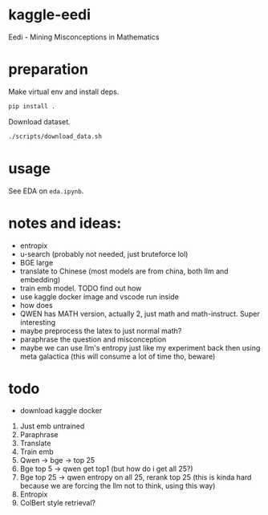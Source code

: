# kaggle-eedi
Eedi - Mining Misconceptions in Mathematics

# preparation
Make virtual env and install deps.
```bash
pip install .
```

Download dataset.
```bash
./scripts/download_data.sh
```

# usage
See EDA on `eda.ipynb`.

# notes and ideas:
* entropix
* u-search (probably not needed, just bruteforce lol)
* BGE large
* translate to Chinese (most models are from china, both llm and embedding)
* train emb model. TODO find out how
* use kaggle docker image and vscode run inside
* how does 
* QWEN has MATH version, actually 2, just math and math-instruct. Super interesting
* maybe preprocess the latex to just normal math?
* paraphrase the question and misconception
* maybe we can use llm's entropy just like my experiment back then using meta galactica (this will consume a lot of time tho, beware)


# todo
* download kaggle docker
1. Just emb untrained
2. Paraphrase
3. Translate
4. Train emb
5. Qwen -> bge -> top 25
6. Bge top 5 -> qwen get top1 (but how do i get all 25?)
7. Bge top 25 -> qwen entropy on all 25, rerank top 25 (this is kinda hard because we are forcing the llm not to think, using this way)
8. Entropix
9. ColBert style retrieval?
